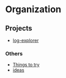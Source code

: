 # Organization

## Projects

* [log-explorer](./log-explorer.md)


### Others
* [Things to try](./things-to-try.md)
* [ideas](./ideas.md)


